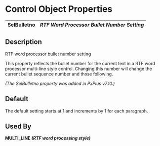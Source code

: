 # Control Object Properties

**SelBulletno** |  **_RTF Word Processor Bullet Number Setting_**  
---|---  
  
## Description

RTF word processor bullet number setting

This property reflects the bullet number for the current text in a RTF word processor multi-line style control. Changing this number will change the current bullet sequence number and those following.

_(The SelBulletno property was added in PxPlus v7.10.)_

## Default

The default setting starts at 1 and increments by 1 for each paragraph.

## Used By 

**MULTI_LINE _(RTF word processing style)_**
